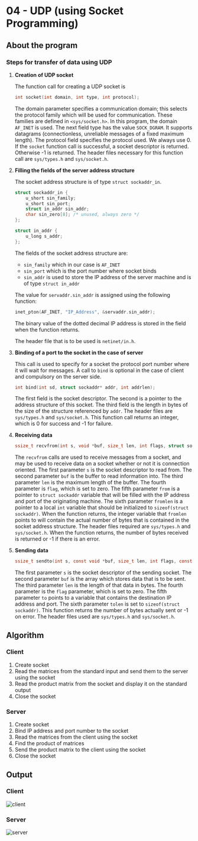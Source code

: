 # 04 - UDP (using Socket Programming)

## About the program

### Steps for transfer of data using UDP

1. **Creation of UDP socket**

   The function call for creating a UDP socket is
   
   ```c
   int socket(int domain, int type, int protocol);
   ```
   
   The domain parameter specifies a communication domain; this selects the protocol family which will be used for communication. These families are defined in `<sys/socket.h>`. In this program, the domain `AF_INET` is used. The next field type has the value `SOCK_DGRAM`. It supports datagrams (connectionless, unreliable messages of a fixed maximum length). The protocol field specifies the protocol used. We always use 0. If the `socket` function call is successful, a socket descriptor is returned. Otherwise -1 is returned. The header files necessary for this function call are `sys/types.h` and `sys/socket.h`.
   
2. **Filling the fields of the server address structure**

   The socket address structure is of type `struct sockaddr_in`.
   
   ```c
   struct sockaddr_in {
       u_short sin_family;
       u_short sin_port;
       struct in_addr sin_addr;
       char sin_zero[8]; /* unused, always zero */
   };
   
   struct in_addr {
       u_long s_addr;
   };
   ```
   
   The fields of the socket address structure are:
   - `sin_family` which in our case is `AF_INET`
   - `sin_port` which is the port number where socket binds
   - `sin_addr` is used to store the IP address of the server machine and is of type `struct in_addr`
   
   The value for `servaddr.sin_addr` is assigned using the following function:
   
   ```c
   inet_pton(AF_INET, "IP_Address", &servaddr.sin_addr);
   ```
   
   The binary value of the dotted decimal IP address is stored in the field when the function returns.
   
   The header file that is to be used is `netinet/in.h`.
   
3. **Binding of a port to the socket in the case of server**

   This call is used to specify for a socket the protocol port number where it will wait for messages. A call to `bind` is optional in the case of client and compulsory on the server side.
   
   ```c
   int bind(int sd, struct sockaddr* addr, int addrlen);
   ```
   
   The first field is the socket descriptor. The second is a pointer to the address structure of this socket. The third field is the length in bytes of the size of the structure referenced by `addr`. The header files are `sys/types.h` and `sys/socket.h`. This function call returns an integer, which is 0 for success and -1 for failure.
   
4. **Receiving data**

   ```c
   ssize_t recvfrom(int s, void *buf, size_t len, int flags, struct sockaddr *from, socklen_t *fromlen);
   ```
   
   The `recvfrom` calls are used to receive messages from a socket, and may be used to receive data on a socket whether or not it is connection oriented. The first parameter `s` is the socket descriptor to read from. The second parameter `buf` is the buffer to read information into. The third parameter `len` is the maximum length of the buffer. The fourth parameter is `flag`, which is set to zero. The fifth parameter `from` is a pointer to `struct sockaddr` variable that will be filled with the IP address and port of the originating machine. The sixth parameter `fromlen` is a pointer to a local `int` variable that should be initialized to `sizeof(struct sockaddr)`. When the function returns, the integer variable that `fromlen` points to will contain the actual number of bytes that is contained in the socket address structure. The header files required are `sys/types.h` and `sys/socket.h`. When the function returns, the number of bytes received is returned or -1 if there is an error.
   
5. **Sending data**

   ```c
   ssize_t sendto(int s, const void *buf, size_t len, int flags, const struct sockaddr *to, socklen_t tolen);
   ```
   
   The first parameter `s` is the socket descriptor of the sending socket. The second parameter `buf` is the array which stores data that is to be sent. The third parameter `len` is the length of that data in bytes. The fourth parameter is the `flag` parameter, which is set to zero. The fifth parameter `to` points to a variable that contains the destination IP address and port. The sixth parameter `tolen` is set to `sizeof(struct sockaddr)`. This function returns the number of bytes actually sent or -1 on error. The header files used are `sys/types.h` and `sys/socket.h`.

## Algorithm

### Client

1. Create socket
2. Read the matrices from the standard input and send them to the server using the socket
3. Read the product matrix from the socket and display it on the standard output
4. Close the socket

### Server

1. Create socket
2. Bind IP address and port number to the socket
3. Read the matrices from the client using the socket
4. Find the product of matrices
5. Send the product matrix to the client using the socket
6. Close the socket

## Output

### Client

![client](https://github.com/blackpeps/networklab2024/assets/126700907/cd3950c2-208a-4531-b701-1ef5f0de14d7)

### Server


![server](https://github.com/blackpeps/networklab2024/assets/126700907/7c57c6be-2202-4e8c-be47-5098cb6e4df9)
